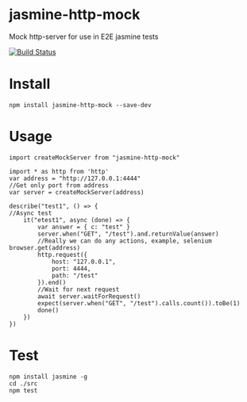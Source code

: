 # jasmine-http-mock
Mock http-server for use in E2E jasmine tests

[![Build Status](https://travis-ci.org/arvitaly/jasmine-http-mock.svg?branch=master)](https://travis-ci.org/arvitaly/jasmine-http-mock)
# Install
    
    npm install jasmine-http-mock --save-dev
    
# Usage
    
    import createMockServer from "jasmine-http-mock"
    
    import * as http from 'http'
    var address = "http://127.0.0.1:4444"
    //Get only port from address
    var server = createMockServer(address)
    
    describe("test1", () => {    
    //Async test
        it("etest1", async (done) => {
            var answer = { c: "test" }
            server.when("GET", "/test").and.returnValue(answer)
            //Really we can do any actions, example, selenium browser.get(address)
            http.request({
                host: "127.0.0.1",
                port: 4444,
                path: "/test"
            }).end()
            //Wait for next request
            await server.waitForRequest()
            expect(server.when("GET", "/test").calls.count()).toBe(1)        
            done()
        })
    })
    
# Test
    npm install jasmine -g
    cd ./src
    npm test
    